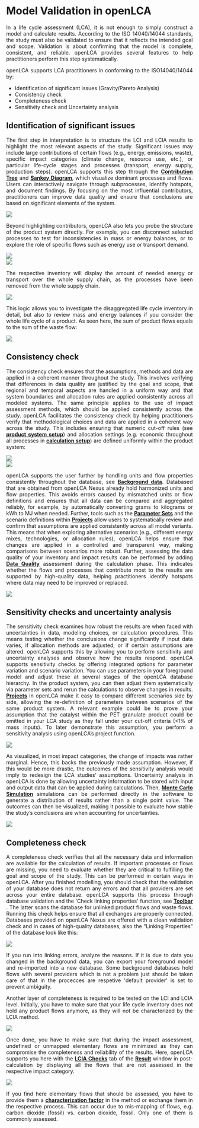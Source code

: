 # Model Validation in openLCA

<div style='text-align: justify;'>

In a life cycle assessment (LCA), it is not enough to simply construct a model and calculate results. According to the ISO 14040/14044 standards, the study must also be validated to ensure that it reflects the intended goal and scope. Validation is about confirming that the model is complete, consistent, and reliable. openLCA provides several features to help practitioners perform this step systematically.

openLCA supports LCA practitioners in conforming to the ISO14040/14044 by:
- Identification of significant issues (Gravity/Pareto Analysis)
- Consistency check
- Completeness check
- Sensitivity check and Uncertainty analysis


## Identification of significant issues

The first step in interpretation is to structure the LCI and LCIA results to highlight the most relevant aspects of the study. Significant issues may include large contributions of certain flows (e.g., energy, emissions, waste), specific impact categories (climate change, resource use, etc.), or particular life-cycle stages and processes (transport, energy supply, production steps). openLCA supports this step through the [**Contribution Tree**](./res_analysis/res_contribution_tree.md) and [**Sankey Diagram**](./res_analysis/res_sankey.md), which visualize dominant processes and flows. Users can interactively navigate through subprocesses, identify hotspots, and document findings. By focusing on the most influential contributors, practitioners can improve data quality and ensure that conclusions are based on significant elements of the system.

![](./media/contribution_tree.png)  


Beyond highlighting contributors, openLCA also lets you probe the structure of the product system directly. For example, you can disconnect selected processes to test for inconsistencies in mass or energy balances, or to explore the role of specific flows such as energy use or transport demand.

![](./media/guidance_1.png)  
![](./media/guidance_2.png)  

The respective inventory will display the amount of needed energy or transport over the whole supply chain, as the processes have been removed from the whole supply chain.

![](./media/guidance_3.png)  

This logic allows you to investigate the disaggregated life cycle inventory in detail, but also to review mass and energy balances if you consider the whole life cycle of a product. As seen here, the sum of product flows equals to the sum of the waste flow:

![](./media/guidance_4.png)  

## Consistency check

The consistency check ensures that the assumptions, methods and data are applied in a coherent manner throughout the study. This involves verifying that differences in data quality are justified by the goal and scope, that regional and temporal aspects are handled in a uniform way and that system boundaries and allocation rules are applied consistently across all modeled systems. The same principle applies to the use of impact assessment methods, which should be applied consistently across the study. openLCA facilitates the consistency check by helping practitioners verify that methodological choices and data are applied in a coherent way across the study. This includes ensuring that numeric cut-off rules (see [**product system setup**](./prod_sys/Creating.md)) and allocation settings (e.g. economic throughout all processes in [**calculation setup**](./prod_sys/calculating.md)) are defined uniformly within the product system:

![](./media/guidance_5.png)  
![](./media/guidance_6.png)  

openLCA supports the user further by handling units and flow properties consistently throughout the database, see [**Background data**](./databases/database_elements.md). Databased that are obtained from openLCA Nexus already hold harmonized units and flow properties. This avoids errors caused by mismatched units or flow definitions and ensures that all data can be compared and aggregated reliably, for example, by automatically converting grams to kilograms or kWh to MJ when needed. Further, tools such as the [**Parameter Sets**](./parameters/parameter_sets.md) and the scenario definitions within [**Projects**](./projects/new_proj.md) allow users to systematically review and confirm that assumptions are applied consistently across all model variants. This means that when exploring alternative scenarios (e.g., different energy mixes, technologies, or allocation rules), openLCA helps ensure that changes are applied in a controlled and transparent way, making comparisons between scenarios more robust.
Further, assessing the data quality of your inventory and impact results can be performed by adding [**Data Quality**](./advanced_top/data_quality.md) assessment during the calculation phase. This indicates whether the flows and processes that contribute most to the results are supported by high-quality data, helping practitioners identify hotspots where data may need to be improved or replaced.

![](./media/data_quality_inventory_analysis.png)  

## Sensitivity checks and uncertainty analysis

The sensitivity check examines how robust the results are when faced with uncertainties in data, modeling choices, or calculation procedures. This means testing whether the conclusions change significantly if input data varies, if allocation methods are adjusted, or if certain assumptions are altered. openLCA supports this by allowing you to perform sensitivity and uncertainty analyses and observe how the results respond.
openLCA supports sensitivity checks by offering integrated options for parameter variation and scenario variation. You can use parameters in your foreground model and adjust these at several stages of the openLCA database hierarchy. In the product system, you can then adjust them systematically via parameter sets and rerun the calculations to observe changes in results. [**Projects**](./projects/new_proj.md) in openLCA make it easy to compare different scenarios side by side, allowing the re-definition of parameters between scenarios of the same product system.
A relevant example could be to prove your assumption that the catalyst within the PET granulate product could be omitted in your LCA study as they fall under your cut-off criteria (<1% of mass inputs). To later demonstrate this assumption, you perform a sensitivity analysis using openLCA’s project function.

![](./media/guidance_7.png)  

As visualized, in most impact categories, the change of impacts was rather marginal. Hence, this backs the previously made assumption. However, if this would be more drastic, the outcomes of the sensitivity analysis would imply to redesign the LCA studies’ assumptions. 
Uncertainty analysis in openLCA is done by allowing uncertainty information to be stored with input and output data that can be applied during calculations. Then, [**Monte Carlo Simulation**](./advanced_top/monte_carlo.md) simulations can be performed directly in the software to generate a distribution of results rather than a single point value. The outcomes can then be visualized, making it possible to evaluate how stable the study’s conclusions are when accounting for uncertainties.

![](./media/MC_result.png)  





## Completeness check 

A completeness check verifies that all the necessary data and information are available for the calculation of results. If important processes or flows are missing, you need to evaluate whether they are critical to fulfilling the goal and scope of the study. This can be performed in certain ways in openLCA. After you finished modelling, you should check that the validation of your database does not return any errors and that all providers are set across your entire database. openLCA supports this process through database validation and the 'Check linking properties' function, see [**Toolbar**](./running_olca/toolbar_database.md) . The latter scans the database for unlinked product flows and waste flows. Running this check helps ensure that all exchanges are properly connected. Databases provided on openLCA Nexus are offered with a clean validation check and in cases of high-quality databases, also the “Linking Properties” of the database look like this:

![](./media/guidance_8.png)  

If you run into linking errors, analyze the reasons. If it is due to data you changed in the background data, you can export your foreground model and re-imported into a new database. Some background databases hold flows with several providers which is not a problem just should be taken care of that in the procecces are respetive 'default provider' is set to prevent ambiguity.

Another layer of completeness is required to be tested on the LCI and LCIA level. Initially, you have to make sure that your life cycle inventory does not hold any product flows anymore, as they will not be characterized by the LCIA method.

![](./media/results_inventory.png)  

Once done, you have to make sure that during the impact assessment, undefined or unmapped elementary flows are minimized as they can compromise the completeness and reliability of the results. Here, openLCA supports you here with the [**LCIA Checks**](./res_analysis/res_lcia_checks.md) tab of the [**Result**](./res_analysis/analysis.md) window in post-calculation by displaying all the flows that are not assessed in the respective impact category.

![](./media/checks.png)  

If you find here elementary flows that should be assessed, you have to provide them a [**characterization factor**](./lcia_methods/impcat_cfs.md)  in the method or exchange them in the respective process. This can occur due to mis-mapping of flows, e.g. carbon dioxide (fossil) vs. carbon dioxide, fossil. Only one of them is commonly assessed.

</div>

